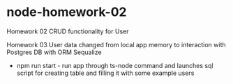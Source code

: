 # node-homework-02

Homework 02
CRUD functionality for User

Homework 03
User data changed from local app memory to interaction with Postgres DB with ORM Sequalize
* npm run start - run app through ts-node command and launches sql script for creating table and filling it with some example users 
